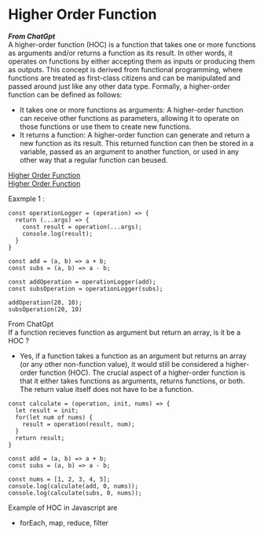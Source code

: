 # Higher Order Function  
***From ChatGpt***  
A higher-order function (HOC) is a function that takes one or more functions as arguments and/or returns a function as its result.
In other words, it operates on functions by either accepting them as inputs or producing them as outputs. This concept is derived 
from functional programming, where functions are treated as first-class citizens and can be manipulated and passed around just 
like any other data type.
Formally, a higher-order function can be defined as follows:
  - It takes one or more functions as arguments: A higher-order function can receive other functions as parameters, 
  allowing it to operate on those functions or use them to create new functions.
  - It returns a function: A higher-order function can generate and return a new function as its result. This returned function can 
then be stored in a variable, passed as an argument to another function, or used in any other way that a regular function can beused. 

[Higher Order Function](https://www.smashingmagazine.com/2020/06/higher-order-components-react/)  
[Higher Order Function](https://dmitripavlutin.com/javascript-higher-order-functions/)




Eaxmple 1 :  
```
const operationLogger = (operation) => {
  return (...args) => {
    const result = operation(...args);
    console.log(result);
  }
}

const add = (a, b) => a + b;
const subs = (a, b) => a - b;

const addOperation = operationLogger(add);
const subsOperation = operationLogger(subs);

addOperation(20, 10);
subsOperation(20, 10)
```

From ChatGpt  
If a function recieves function as argument but return an array, is it be a HOC ?  
- Yes, if a function takes a function as an argument but returns an array (or any other non-function value), it would still be 
considered a higher-order function (HOC). The crucial aspect of a higher-order function is that it either takes functions as 
arguments, returns functions, or both. The return value itself does not have to be a function.  
```
const calculate = (operation, init, nums) => {
  let result = init;
  for(let num of nums) {
    result = operation(result, num);
  }
  return result;
}

const add = (a, b) => a + b;
const subs = (a, b) => a - b;

const nums = [1, 2, 3, 4, 5];
console.log(calculate(add, 0, nums));
console.log(calculate(subs, 0, nums));
```  
Example of HOC in Javascript are   
- forEach, map, reduce, filter
